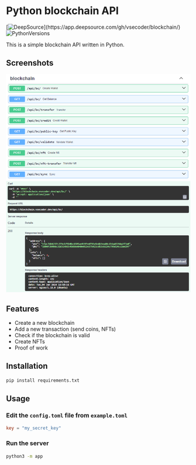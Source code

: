 # Python blockchain API

[![DeepSource](https://app.deepsource.com/gh/vsecoder/blockchain.svg/?label=active+issues&show_trend=true&token=NxDKyUwVpoFQi1RF85lTjeS_)](https://app.deepsource.com/gh/vsecoder/blockchain/)
![PythonVersions](https://img.shields.io/pypi/pyversions/fastapi)

This is a simple blockchain API written in Python.

## Screenshots

![Screenshot1](/.github/screenshot1.png)
![Screenshot2](/.github/screenshot2.png)

## Features

- Create a new blockchain
- Add a new transaction (send coins, NFTs)
- Check if the blockchain is valid
- Create NFTs
- Proof of work

## Installation

```bash
pip install requirements.txt
```

## Usage

### Edit the `config.toml` file from `example.toml`

```toml
key = "my_secret_key"
```

### Run the server

```bash
python3 -m app
```
